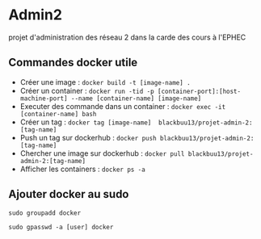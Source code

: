 # Admin2
projet d'administration des réseau 2 dans la carde des cours à l'EPHEC

## Commandes docker utile

 * Créer une image : `docker build -t [image-name] .`
 * Créer un container : `docker run -tid -p [container-port]:[host-machine-port] --name [container-name] [image-name]`
 * Executer des commande dans un container : `docker exec -it [container-name] bash`
 * Créer un tag : `docker tag [image-name]  blackbuu13/projet-admin-2:[tag-name]`
 * Push un tag sur dockerhub : `docker push blackbuu13/projet-admin-2:[tag-name]`
 * Chercher une image sur dockerhub : `docker pull blackbuu13/projet-admin-2:[tag-name]`
 * Afficher les containers : `docker ps -a`

## Ajouter docker au sudo
`sudo groupadd docker`

`sudo gpasswd -a [user] docker`
